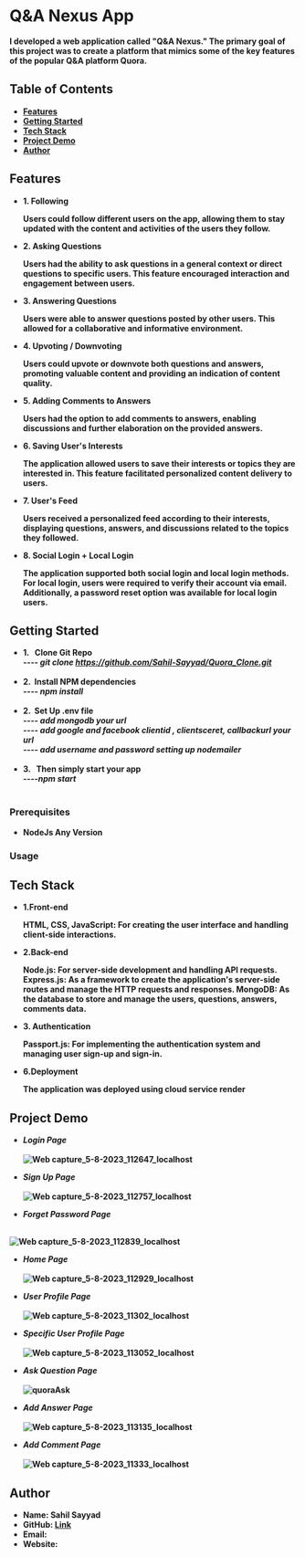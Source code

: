 # Q&A Nexus App
  
 <b> I developed a web application called "Q&A Nexus." The primary goal of this project was to create a platform that mimics some of the key features of the popular Q&A platform Quora. <b> 

## Table of Contents
-  <b> [Features](#features)</b>
-  <b> [Getting Started](#getting-started)</b>
-  <b> [Tech Stack](#Tech-Stack) </b>
-  <b> [Project Demo](#Project-Demo) </b>
-  <b> [Author](#Author)</b>

## Features
-  <b>1. Following </b>
     <p>Users could follow different users on the app, allowing them to stay updated with the content and activities of the users they follow.</p>
-  <b> 2. Asking Questions  </b>
    <p> Users had the ability to ask questions in a general context or direct questions to specific users. This feature encouraged interaction and engagement between users.</p>
-  <b> 3. Answering Questions</b>
    <p> Users were able to answer questions posted by other users. This allowed for a collaborative and informative environment.</p>
-  <b> 4. Upvoting / Downvoting </b>
    <p>Users could upvote or downvote both questions and answers, promoting valuable content and providing an indication of content quality.</p>
-  <b> 5. Adding Comments to Answers </b>
    <p>Users had the option to add comments to answers, enabling discussions and further elaboration on the provided answers.</p>
-  <b> 6. Saving User's Interests </b>
   <p>The application allowed users to save their interests or topics they are interested in. This feature facilitated personalized content delivery to users.</p>
-  <b> 7. User's Feed </b>
   <p>Users received a personalized feed according to their interests, displaying questions, answers, and discussions related to the topics they followed.</p>
-  <b> 8. Social Login + Local Login </b>
   <p>The application supported both social login and local login methods. For local login, users were required to verify their account via email. Additionally, a password reset option was available for local login users.</p>
## Getting Started
-  <b> 1. &nbsp; Clone Git Repo  </b>
    <br>----<i> git clone https://github.com/Sahil-Sayyad/Quora_Clone.git</i><br><br>
-  <b> 2.  &nbsp;Install NPM dependencies </b>
   <br>----<i> npm install</i> <br><br>
-  <b> 2.  &nbsp;Set Up .env file  </b>
   <br>----<i> add mongodb your url</i>
   <br>----<i> add google and facebook clientid , clientsceret, callbackurl your url</i> 
   <br>----<i> add username and password setting up nodemailer</i> <br><br>
-  <b> 3. &nbsp; Then simply start your app </b>
   <br>----<i>npm start </i><br><br>


### Prerequisites
- <b>NodeJs Any Version</b>

### Usage


## Tech Stack

-  <b> 1.Front-end </b>
    <p>HTML, CSS, JavaScript: For creating the user interface and handling client-side interactions.</p>
- <b> 2.Back-end </b>
   <p>Node.js: For server-side development and handling API requests.
      Express.js: As a framework to create the application's server-side routes and manage the HTTP requests and responses.
      MongoDB: As the database to store and manage the  users, questions, answers, comments data.</p>
-  <b> 3. Authentication </b>
    <p>Passport.js: For implementing the authentication system and managing user sign-up and sign-in.</p>
-  <b> 6.Deployment </b>
   <p>The application was deployed using cloud service render</p>

## Project Demo
 - <b> <i> Login Page  </i></b> <br><br>
![Web capture_5-8-2023_112647_localhost](https://github.com/Sahil-Sayyad/Q-A_Nexus/assets/96423459/aefbc24a-545a-4c57-b774-0e1e2fd0124f)

-  <b> <i> Sign Up  Page  </i></b> <br><br>
![Web capture_5-8-2023_112757_localhost](https://github.com/Sahil-Sayyad/Q-A_Nexus/assets/96423459/62aabc34-da73-4927-95fd-377adf41c147)

-  <b> <i> Forget Password Page  </i></b> <br><br>

![Web capture_5-8-2023_112839_localhost](https://github.com/Sahil-Sayyad/Q-A_Nexus/assets/96423459/26c0b6eb-1fb5-4fd5-9a65-81aacb800d9f)

-  <b> <i> Home Page  </i></b> <br><br>
![Web capture_5-8-2023_112929_localhost](https://github.com/Sahil-Sayyad/Q-A_Nexus/assets/96423459/03449dc4-1b40-45c8-900e-77c17e64710b)

-  <b> <i>User Profile Page  </i></b> <br><br>
![Web capture_5-8-2023_11302_localhost](https://github.com/Sahil-Sayyad/Q-A_Nexus/assets/96423459/9d0344a8-a6e1-488d-8ad1-c82fc244f5cf)

-  <b> <i> Specific User Profile Page </i></b> <br><br>
![Web capture_5-8-2023_113052_localhost](https://github.com/Sahil-Sayyad/Q-A_Nexus/assets/96423459/c7bab0b9-feb7-4504-87f4-afb0c36ad72e)


-  <b> <i> Ask Question Page  </i></b> <br><br>
![quoraAsk](https://github.com/Sahil-Sayyad/Quora_Clone/assets/96423459/dd7aa4d8-a6bb-48d4-b862-3e3f9a37392e)

-  <b> <i> Add Answer Page   </i></b> <br><br>
![Web capture_5-8-2023_113135_localhost](https://github.com/Sahil-Sayyad/Q-A_Nexus/assets/96423459/6c735544-19e9-4901-94b9-9e43fa293f56)

-  <b> <i> Add Comment Page  </i></b> <br><br>
![Web capture_5-8-2023_11333_localhost](https://github.com/Sahil-Sayyad/Q-A_Nexus/assets/96423459/4018c667-9465-4cda-bc3d-3841d947042d)


## Author


- Name: Sahil Sayyad
- GitHub:  <a href = "https://github.com/Sahil-Sayyad/Q-A_Nexus"> <b>Link</b> </a>
- Email: 
- Website: 
